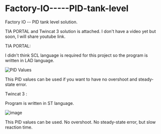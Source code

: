 # Factory-IO-----PID-tank-level
Factory IO -- PID tank level solution.

TIA PORTAL and Twincat 3 solution is attached. I don't have a video yet but soon, I will share youtube link. 

TIA PORTAL:

I didn't think SCL language is required for this project so the program is written in LAD language.

![PID Values](https://user-images.githubusercontent.com/70879506/109421193-61ca8280-79e7-11eb-980a-4ae3fecdd0dc.PNG)

This PID values can be used if you want to have no overshoot and steady-state error. 

Twincat 3 : 

Program is written in ST language. 

![image](https://user-images.githubusercontent.com/70879506/110313931-36afe680-8018-11eb-8f40-2cc73972a2d2.png)

This PID values can be used. No overshoot. No steady-state error, but slow reaction time. 

